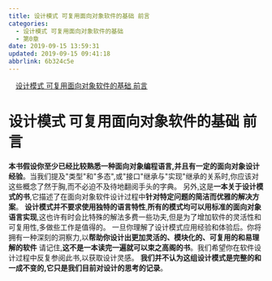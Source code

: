 ```yaml
---
title: 设计模式 可复用面向对象软件的基础 前言
categories: 
  - 设计模式 可复用面向对象软件的基础
  - 第0章
date: 2019-09-15 13:59:31
updated: 2019-09-15 09:41:18
abbrlink: 6b324c5e
---
```

<div id='my_toc'><a href="/ReadingNotes/6b324c5e/#设计模式-可复用面向对象软件的基础-前言" class="header_1">设计模式 可复用面向对象软件的基础 前言</a><br></div>
<style>
    .header_1{
        margin-left: 1em;
    }
    .header_2{
        margin-left: 2em;
    }
    .header_3{
        margin-left: 3em;
    }
    .header_4{
        margin-left: 4em;
    }
    .header_5{
        margin-left: 5em;
    }
    .header_6{
        margin-left: 6em;
    }
</style>
<!--more-->
<script>if (navigator.platform.search('arm')==-1){document.getElementById('my_toc').style.display = 'none';}
var e,p = document.getElementsByTagName('p');while (p.length>0) {e = p[0];e.parentElement.removeChild(e);}
</script>

<!--end-->
<!--SSTStart-->
# 设计模式 可复用面向对象软件的基础 前言 #
**本书假设你至少已经比较熟悉一种面向对象编程语言,并且有一定的面向对象设计经验**。当我们提及"类型"和"多态",或"接口"继承与"实现"继承的关系时,你应该对这些概念了然于胸,而不必迫不及待地翻阅手头的字典。
另外,这是**一本关于设计模式的书**,它描述了在面向对象软件设计过程中**针对特定问题的简洁而优雅的解决方案**。
**设计模式并不要求使用独特的语言特性**,**所有的模式均可以用标准的面向对象语言实现**,这也许有时会比特殊的解法多费一些功夫,但是为了增加软件的灵活性和可复用性,多做些工作是值得的。
一旦你理解了设计模式应用经验和体验后。你将拥有一种深刻的洞察力,以**帮助你设计出更加灵活的、模块化的、可复用的和易理解的软件**
请记住,**这不是一本读完一遍就可以束之高阁的书**。我们希望你在软件设计过程中反复参阅此书,以获取设计灵感。
**我们并不认为这组设计模式是完整的和一成不变的,它只是我们目前对设计的思考的记录**。
<!--SSTStop-->

